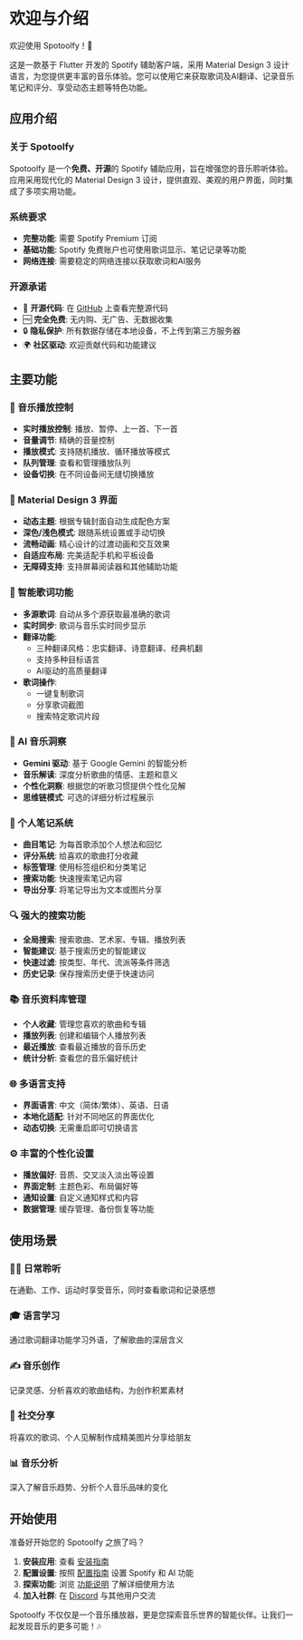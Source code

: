 # 欢迎与介绍

欢迎使用 Spotoolfy！🎵

这是一款基于 Flutter 开发的 Spotify 辅助客户端，采用 Material Design 3 设计语言，为您提供更丰富的音乐体验。您可以使用它来获取歌词及AI翻译、记录音乐笔记和评分、享受动态主题等特色功能。

## 应用介绍

### 关于 Spotoolfy
Spotoolfy 是一个**免费、开源**的 Spotify 辅助应用，旨在增强您的音乐聆听体验。应用采用现代化的 Material Design 3 设计，提供直观、美观的用户界面，同时集成了多项实用功能。

### 系统要求
- **完整功能**: 需要 Spotify Premium 订阅
- **基础功能**: Spotify 免费账户也可使用歌词显示、笔记记录等功能
- **网络连接**: 需要稳定的网络连接以获取歌词和AI服务

### 开源承诺
- 📖 **开源代码**: 在 [GitHub](https://github.com/lastnatsu/spotoolfy_flutter) 上查看完整源代码
- 🆓 **完全免费**: 无内购、无广告、无数据收集
- 🔒 **隐私保护**: 所有数据存储在本地设备，不上传到第三方服务器
- 🌍 **社区驱动**: 欢迎贡献代码和功能建议

## 主要功能

### 🎵 音乐播放控制
- **实时播放控制**: 播放、暂停、上一首、下一首
- **音量调节**: 精确的音量控制
- **播放模式**: 支持随机播放、循环播放等模式
- **队列管理**: 查看和管理播放队列
- **设备切换**: 在不同设备间无缝切换播放

### 📱 Material Design 3 界面
- **动态主题**: 根据专辑封面自动生成配色方案
- **深色/浅色模式**: 跟随系统设置或手动切换
- **流畅动画**: 精心设计的过渡动画和交互效果
- **自适应布局**: 完美适配手机和平板设备
- **无障碍支持**: 支持屏幕阅读器和其他辅助功能

### 🎤 智能歌词功能
- **多源歌词**: 自动从多个源获取最准确的歌词
- **实时同步**: 歌词与音乐实时同步显示
- **翻译功能**: 
  - 三种翻译风格：忠实翻译、诗意翻译、经典机翻
  - 支持多种目标语言
  - AI驱动的高质量翻译
- **歌词操作**:
  - 一键复制歌词
  - 分享歌词截图
  - 搜索特定歌词片段

### 🧠 AI 音乐洞察
- **Gemini 驱动**: 基于 Google Gemini 的智能分析
- **音乐解读**: 深度分析歌曲的情感、主题和意义
- **个性化洞察**: 根据您的听歌习惯提供个性化见解
- **思维链模式**: 可选的详细分析过程展示

### 📝 个人笔记系统
- **曲目笔记**: 为每首歌添加个人想法和回忆
- **评分系统**: 给喜欢的歌曲打分收藏
- **标签管理**: 使用标签组织和分类笔记
- **搜索功能**: 快速搜索笔记内容
- **导出分享**: 将笔记导出为文本或图片分享

### 🔍 强大的搜索功能
- **全局搜索**: 搜索歌曲、艺术家、专辑、播放列表
- **智能建议**: 基于搜索历史的智能建议
- **快速过滤**: 按类型、年代、流派等条件筛选
- **历史记录**: 保存搜索历史便于快速访问

### 📚 音乐资料库管理
- **个人收藏**: 管理您喜欢的歌曲和专辑
- **播放列表**: 创建和编辑个人播放列表
- **最近播放**: 查看最近播放的音乐历史
- **统计分析**: 查看您的音乐偏好统计

### 🌐 多语言支持
- **界面语言**: 中文（简体/繁体）、英语、日语
- **本地化适配**: 针对不同地区的界面优化
- **动态切换**: 无需重启即可切换语言

### ⚙️ 丰富的个性化设置
- **播放偏好**: 音质、交叉淡入淡出等设置
- **界面定制**: 主题色彩、布局偏好等
- **通知设置**: 自定义通知样式和内容
- **数据管理**: 缓存管理、备份恢复等功能

## 使用场景

### 💆‍♀️ 日常聆听
在通勤、工作、运动时享受音乐，同时查看歌词和记录感想

### 🎓 语言学习
通过歌词翻译功能学习外语，了解歌曲的深层含义

### ✍️ 音乐创作
记录灵感、分析喜欢的歌曲结构，为创作积累素材

### 🤝 社交分享
将喜欢的歌词、个人见解制作成精美图片分享给朋友

### 📊 音乐分析
深入了解音乐趋势、分析个人音乐品味的变化

## 开始使用

准备好开始您的 Spotoolfy 之旅了吗？

1. **安装应用**: 查看 [安装指南](安装、社群、联系方式.md)
2. **配置设置**: 按照 [配置指南](配置.md) 设置 Spotify 和 AI 功能
3. **探索功能**: 浏览 [功能说明](../功能与设计/) 了解详细使用方法
4. **加入社群**: 在 [Discord](https://discord.gg/spotoolfy) 与其他用户交流

Spotoolfy 不仅仅是一个音乐播放器，更是您探索音乐世界的智能伙伴。让我们一起发现音乐的更多可能！🎶
